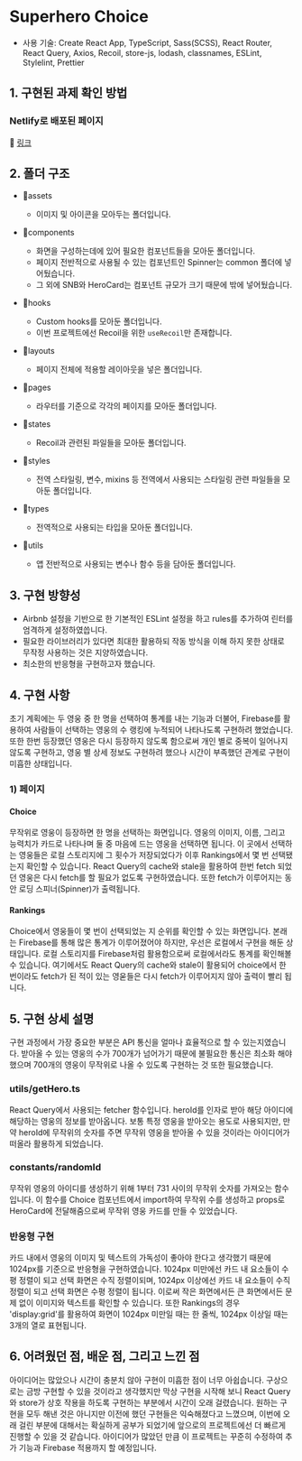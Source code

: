 # Superhero Choice

- 사용 기술: Create React App, TypeScript, Sass(SCSS), React Router, React Query, Axios, Recoil, store-js, lodash, classnames, ESLint, Stylelint, Prettier

## 1. 구현된 과제 확인 방법

### Netlify로 배포된 페이지

🔗 [링크](https://random-superheroes.netlify.app/)

## 2. 폴더 구조

- 📁assets

  - 이미지 및 아이콘을 모아두는 폴더입니다.

- 📁components

  - 화면을 구성하는데에 있어 필요한 컴포넌트들을 모아둔 폴더입니다.
  - 페이지 전반적으로 사용될 수 있는 컴포넌트인 Spinner는 common 폴더에 넣어뒀습니다.
  - 그 외에 SNB와 HeroCard는 컴포넌트 규모가 크기 때문에 밖에 넣어뒀습니다.

- 📁hooks

  - Custom hooks를 모아둔 폴더입니다.
  - 이번 프로젝트에선 Recoil을 위한 `useRecoil`만 존재합니다.

- 📁layouts

  - 페이지 전체에 적용할 레이아웃을 넣은 폴더입니다.

- 📁pages

  - 라우터를 기준으로 각각의 페이지를 모아둔 폴더입니다.

- 📁states

  - Recoil과 관련된 파일들을 모아둔 폴더입니다.

- 📁styles

  - 전역 스타일링, 변수, mixins 등 전역에서 사용되는 스타일링 관련 파일들을 모아둔 폴더입니다.

- 📁types

  - 전역적으로 사용되는 타입을 모아둔 폴더입니다.

- 📁utils

  - 앱 전반적으로 사용되는 변수나 함수 등을 담아둔 폴더입니다.

## 3. 구현 방향성

- Airbnb 설정을 기반으로 한 기본적인 ESLint 설정을 하고 rules를 추가하여 린터를 엄격하게 설정하였씁니다.
- 필요한 라이브러리가 있다면 최대한 활용하되 작동 방식을 이해 하지 못한 상태로 무작정 사용하는 것은 지양하였습니다.
- 최소한의 반응형을 구현하고자 했습니다.

## 4. 구현 사항

초기 계획에는 두 영웅 중 한 명을 선택하여 통계를 내는 기능과 더불어, Firebase를 활용하여 사람들이 선택하는 영웅의 수 랭킹에 누적되어 나타나도록 구현하려 했었습니다. 또한 한번 등장했던 영웅은 다시 등장하지 않도록 함으로써 개인 별로 중복이 일어나지 않도록 구현하고, 영웅 별 상세 정보도 구현하려 했으나 시간이 부족했던 관계로 구현이 미흡한 상태입니다.

### 1) 페이지

#### Choice

무작위로 영웅이 등장하면 한 명을 선택하는 화면입니다. 영웅의 이미지, 이름, 그리고 능력치가 카드로 나타나며 둘 중 마음에 드는 영웅을 선택하면 됩니다. 이 곳에서 선택하는 영웅들은 로컬 스토리지에 그 횟수가 저장되었다가 이후 Rankings에서 몇 번 선택됐는지 확인할 수 있습니다. React Query의 cache와 stale을 활용하여 한번 fetch 되었던 영웅은 다시 fetch를 할 필요가 없도록 구현하였습니다. 또한 fetch가 이루어지는 동안 로딩 스피너(Spinner)가 출력됩니다.

#### Rankings

Choice에서 영웅들이 몇 번이 선택되었는 지 순위를 확인할 수 있는 화면입니다. 본래는 Firebase를 통해 많은 통계가 이루어졌어야 하지만, 우선은 로컬에서 구현을 해둔 상태입니다. 로컬 스토리지를 Firebase처럼 활용함으로써 로컬에서라도 통계를 확인해볼 수 있습니다. 여기에서도 React Query의 cache와 stale이 활용되어 choice에서 한 번이라도 fetch가 된 적이 있는 영욷들은 다시 fetch가 이루어지지 않아 출력이 빨리 됩니다.

## 5. 구현 상세 설명

구현 과정에서 가장 중요한 부분은 API 통신을 얼마나 효율적으로 할 수 있는지였습니다. 받아올 수 있는 영웅의 수가 700개가 넘어가기 때문에 불필요한 통신은 최소화 해야 했으며 700개의 영웅이 무작위로 나올 수 있도록 구현하는 것 또한 필요했습니다.

### utils/getHero.ts

React Query에서 사용되는 fetcher 함수입니다. heroId를 인자로 받아 해당 아이디에 해당하는 영웅의 정보를 받아옵니다. 보통 특정 영웅을 받아오는 용도로 사용되지만, 만약 heroId에 무작위의 숫자를 주면 무작위 영웅을 받아올 수 있을 것이라는 아이디어가 떠올라 활용하게 되었습니다.

### constants/randomId

무작위 영웅의 아이디를 생성하기 위해 1부터 731 사이의 무작위 숫자를 가져오는 함수입니다. 이 함수를 Choice 컴포넌트에서 import하여 무작위 수를 생성하고 props로 HeroCard에 전달해줌으로써 무작위 영웅 카드를 만들 수 있었습니다.

### 반응형 구현

카드 내에서 영웅의 이미지 및 텍스트의 가독성이 좋아야 한다고 생각했기 때문에 1024px를 기준으로 반응형을 구현하였습니다. 1024px 미만에선 카드 내 요소들이 수평 정렬이 되고 선택 화면은 수직 정렬이되며, 1024px 이상에선 카드 내 요소들이 수직 정렬이 되고 선택 화면은 수평 정렬이 됩니다. 이로써 작은 화면에서든 큰 화면에서든 문제 없이 이미지와 텍스트를 확인할 수 있습니다. 또한 Rankings의 경우 'display:grid'를 활용하여 화면이 1024px 미만일 때는 한 줄씩, 1024px 이상일 때는 3개의 열로 표현됩니다.

## 6. 어려웠던 점, 배운 점, 그리고 느낀 점

아이디어는 많았으나 시간이 충분치 않아 구현이 미흡한 점이 너무 아쉽습니다. 구상으로는 금방 구현할 수 있을 것이라고 생각했지만 막상 구현을 시작해 보니 React Query와 store가 상호 작용을 하도록 구현하는 부분에서 시간이 오래 걸렸습니다. 원하는 구현을 모두 해낸 것은 아니지만 이전에 했던 구현들은 익숙해졌다고 느꼈으며, 이번에 오래 걸린 부분에 대해서는 확실하게 공부가 되었기에 앞으로의 프로젝트에선 더 빠르게 진행할 수 있을 것 같습니다. 아이디어가 많았던 만큼 이 프로젝트는 꾸준히 수정하여 추가 기능과 Firebase 적용까지 할 예정입니다.
